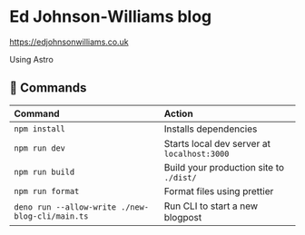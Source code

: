 # Ed Johnson-Williams blog

<https://edjohnsonwilliams.co.uk>

Using Astro

## 🧞 Commands

| Command                                         | Action                                      |
| :---------------------------------------------- | :------------------------------------------ |
| `npm install`                                   | Installs dependencies                       |
| `npm run dev`                                   | Starts local dev server at `localhost:3000` |
| `npm run build`                                 | Build your production site to `./dist/`     |
| `npm run format`                                | Format files using prettier                 |
| `deno run --allow-write ./new-blog-cli/main.ts` | Run CLI to start a new blogpost             |
